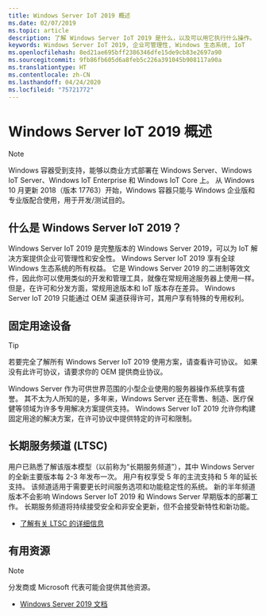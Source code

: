 ```yaml
---
title: Windows Server IoT 2019 概述
ms.date: 02/07/2019
ms.topic: article
description: 了解 Windows Server IoT 2019 是什么，以及可以用它执行什么操作。
keywords: Windows Server IoT 2019, 企业可管理性, Windows 生态系统, IoT
ms.openlocfilehash: 8ed21ae695bff2386346dfe15de9cb83e2697a90
ms.sourcegitcommit: 9fb86fb605d6a8feb5c226a391045b908117a90a
ms.translationtype: HT
ms.contentlocale: zh-CN
ms.lasthandoff: 04/24/2020
ms.locfileid: "75721772"
---
```

# <a name="an-overview-of-windows-server-iot-2019"></a>Windows Server IoT 2019 概述

> [!NOTE]
> Windows 容器受到支持，能够以商业方式部署在 Windows Server、Windows IoT Server、Windows IoT Enterprise 和 Windows IoT Core 上。  从 Windows 10 月更新 2018（版本 17763）开始，Windows 容器只能与 Windows 企业版和专业版配合使用，用于开发/测试目的。

## <a name="what-is-windows-server-iot-2019"></a>什么是 Windows Server IoT 2019？
Windows Server IoT 2019 是完整版本的 Windows Server 2019，可以为 IoT 解决方案提供企业可管理性和安全性。 Windows Server IoT 2019 享有全球 Windows 生态系统的所有权益。 它是 Windows Server 2019 的二进制等效文件，因此你可以使用类似的开发和管理工具，就像在常规用途服务器上使用一样。 但是，在许可和分发方面，常规用途版本和 IoT 版本存在差异。  Windows Server IoT 2019 只能通过 OEM 渠道获得许可，其用户享有特殊的专用权利。

## <a name="fixed-purpose-devices"></a>固定用途设备 

> [!TIP]
> 若要完全了解所有 Windows Server IoT 2019 使用方案，请查看许可协议。 如果没有此许可协议，请要求你的 OEM 提供商业协议。

Windows Server 作为可供世界范围的小型企业使用的服务器操作系统享有盛誉。 其不太为人所知的是，多年来，Windows Server 还在零售、制造、医疗保健等领域为许多专用解决方案提供支持。 Windows Server IoT 2019 允许你构建固定用途的解决方案，在许可协议中提供特定的许可和限制。

## <a name="long-term-servicing-channel-ltsc"></a>长期服务频道 (LTSC)

用户已熟悉了解该版本模型（以前称为“长期服务频道”），其中 Windows Server 的全新主要版本每 2-3 年发布一次。 用户有权享受 5 年的主流支持和 5 年的延长支持。 该频道适用于需要更长时间服务选项和功能稳定性的系统。 新的半年频道版本不会影响 Windows Server IoT 2019 和 Windows Server 早期版本的部署工作。 长期服务频道将持续接受安全和非安全更新，但不会接受新特性和新功能。

* [了解有关 LTSC 的详细信息](https://docs.microsoft.com/windows-server/get-started-19/servicing-channels-19#long-term-servicing-channel-ltsc)

## <a name="helpful-resources"></a>有用资源
> [!NOTE]
> 分发商或 Microsoft 代表可能会提供其他资源。

* [Windows Server 2019 文档](https://docs.microsoft.com/windows-server/index)
